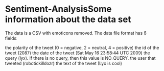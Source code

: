# Sentiment-AnalysisSome information about the data set

The data is a CSV with emoticons removed. The data file format has 6 fields:

the polarity of the tweet (0 = negative, 2 = neutral, 4 = positive)
the id of the tweet (2087)
the date of the tweet (Sat May 16 23:58:44 UTC 2009)
the query (lyx). If there is no query, then this value is NO_QUERY.
the user that tweeted (robotickilldozr)
the text of the tweet (Lyx is cool)
